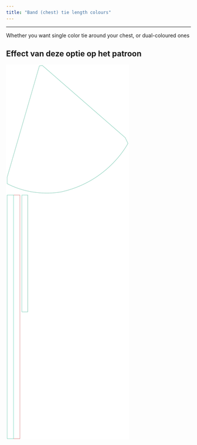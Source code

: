 ```yaml
---
title: "Band (chest) tie length colours"
---
```


---

Whether you want single color tie around your chest, or dual-coloured ones

## Effect van deze optie op het patroon

![Deze afbeelding toont het effect van deze optie door meerdere varianten die een andere waarde hebben voor deze optie te vervangen](bee_bandtiecolours_sample.svg "Effect van deze optie op het patroon")
